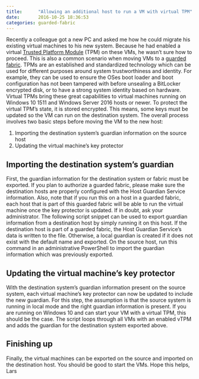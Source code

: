 ```yaml
---
title:      "Allowing an additional host to run a VM with virtual TPM"
date:       2016-10-25 18:36:53
categories: guarded-fabric
---
```


Recently a colleague got a new PC and asked me how he could migrate his existing virtual machines to his new system. Because he had enabled a virtual [Trusted Platform Module](https://technet.microsoft.com/itpro/windows/keep-secure/trusted-platform-module-overview) (TPM) on these VMs, he wasn’t sure how to proceed. This is also a common scenario when moving VMs to a [guarded fabric](https://docs.microsoft.com/en-us/windows-server/security/guarded-fabric-shielded-vm/guarded-fabric-and-shielded-vms). TPMs are an established and standardized technology which can be used for different purposes around system trustworthiness and identity. For example, they can be used to ensure the OSes boot loader and boot configuration has not been tampered with before unsealing a BitLocker encrypted disk, or to have a strong system identity based on hardware. Virtual TPMs bring these great capabilities to virtual machines running on Windows 10 1511 and Windows Server 2016 hosts or newer. To protect the virtual TPM’s state, it is stored encrypted. This means, some keys must be updated so the VM can run on the destination system. The overall process involves two basic steps before moving the VM to the new host: 


  1. Importing the destination system’s guardian information on the source host
  2. Updating the virtual machine’s key protector



## Importing the destination system’s guardian

First, the guardian information for the destination system or fabric must be exported. If you plan to authorize a guarded fabric, please make sure the destination hosts are properly configured with the Host Guardian Service information. Also, note that if you run this on a host in a guarded fabric, each host that is part of this guarded fabric will be able to run the virtual machine once the key protector is updated. If in doubt, ask your administrator. The following script snippet can be used to export guardian information from a destination host by simply running it on this host.  If the destination host is part of a guarded fabric, the Host Guardian Service’s data is written to the file. Otherwise, a local guardian is created if it does not exist with the default name and exported. On the source host, run this command in an administrative PowerShell to import the guardian information which was previously exported. 

## Updating the virtual machine’s key protector

With the destination system’s guardian information present on the source system, each virtual machine’s key protector can now be updated to include the new guardian. For this step, the assumption is that the source system is running in local mode and the right guardian information is present. If you are running on Windows 10 and can start your VM with a virtual TPM, this should be the case.  The script loops through all VMs with an enabled vTPM and adds the guardian for the destination system exported above. 

## Finishing up

Finally, the virtual machines can be exported on the source and imported on the destination host. You should be good to start the VMs. Hope this helps, Lars

